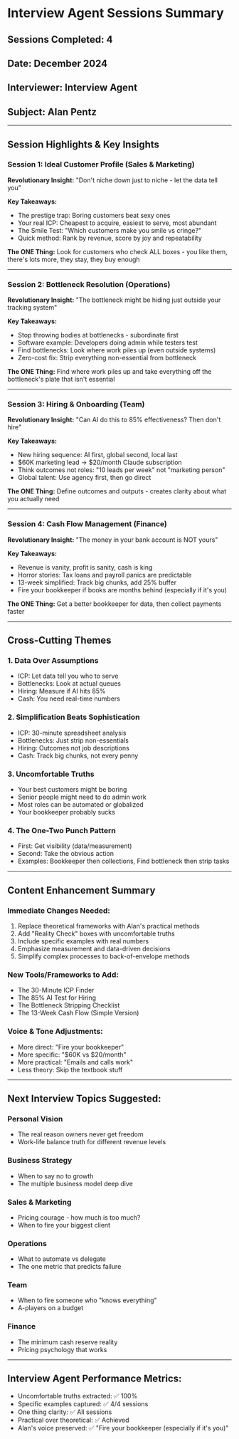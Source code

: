 # Interview Agent Sessions Summary

## Sessions Completed: 4
## Date: December 2024
## Interviewer: Interview Agent
## Subject: Alan Pentz

---

## Session Highlights & Key Insights

### Session 1: Ideal Customer Profile (Sales & Marketing)
**Revolutionary Insight:** "Don't niche down just to niche - let the data tell you"

**Key Takeaways:**
- The prestige trap: Boring customers beat sexy ones
- Your real ICP: Cheapest to acquire, easiest to serve, most abundant
- The Smile Test: "Which customers make you smile vs cringe?"
- Quick method: Rank by revenue, score by joy and repeatability

**The ONE Thing:** Look for customers who check ALL boxes - you like them, there's lots more, they stay, they buy enough

---

### Session 2: Bottleneck Resolution (Operations)
**Revolutionary Insight:** "The bottleneck might be hiding just outside your tracking system"

**Key Takeaways:**
- Stop throwing bodies at bottlenecks - subordinate first
- Software example: Developers doing admin while testers test
- Find bottlenecks: Look where work piles up (even outside systems)
- Zero-cost fix: Strip everything non-essential from bottleneck

**The ONE Thing:** Find where work piles up and take everything off the bottleneck's plate that isn't essential

---

### Session 3: Hiring & Onboarding (Team)
**Revolutionary Insight:** "Can AI do this to 85% effectiveness? Then don't hire"

**Key Takeaways:**
- New hiring sequence: AI first, global second, local last
- $60K marketing lead → $20/month Claude subscription
- Think outcomes not roles: "10 leads per week" not "marketing person"
- Global talent: Use agency first, then go direct

**The ONE Thing:** Define outcomes and outputs - creates clarity about what you actually need

---

### Session 4: Cash Flow Management (Finance)
**Revolutionary Insight:** "The money in your bank account is NOT yours"

**Key Takeaways:**
- Revenue is vanity, profit is sanity, cash is king
- Horror stories: Tax loans and payroll panics are predictable
- 13-week simplified: Track big chunks, add 25% buffer
- Fire your bookkeeper if books are months behind (especially if it's you)

**The ONE Thing:** Get a better bookkeeper for data, then collect payments faster

---

## Cross-Cutting Themes

### 1. Data Over Assumptions
- ICP: Let data tell you who to serve
- Bottlenecks: Look at actual queues
- Hiring: Measure if AI hits 85%
- Cash: You need real-time numbers

### 2. Simplification Beats Sophistication
- ICP: 30-minute spreadsheet analysis
- Bottlenecks: Just strip non-essentials
- Hiring: Outcomes not job descriptions
- Cash: Track big chunks, not every penny

### 3. Uncomfortable Truths
- Your best customers might be boring
- Senior people might need to do admin work
- Most roles can be automated or globalized
- Your bookkeeper probably sucks

### 4. The One-Two Punch Pattern
- First: Get visibility (data/measurement)
- Second: Take the obvious action
- Examples: Bookkeeper then collections, Find bottleneck then strip tasks

---

## Content Enhancement Summary

### Immediate Changes Needed:
1. Replace theoretical frameworks with Alan's practical methods
2. Add "Reality Check" boxes with uncomfortable truths
3. Include specific examples with real numbers
4. Emphasize measurement and data-driven decisions
5. Simplify complex processes to back-of-envelope methods

### New Tools/Frameworks to Add:
- The 30-Minute ICP Finder
- The 85% AI Test for Hiring
- The Bottleneck Stripping Checklist
- The 13-Week Cash Flow (Simple Version)

### Voice & Tone Adjustments:
- More direct: "Fire your bookkeeper"
- More specific: "$60K vs $20/month"
- More practical: "Emails and calls work"
- Less theory: Skip the textbook stuff

---

## Next Interview Topics Suggested:

### Personal Vision
- The real reason owners never get freedom
- Work-life balance truth for different revenue levels

### Business Strategy  
- When to say no to growth
- The multiple business model deep dive

### Sales & Marketing
- Pricing courage - how much is too much?
- When to fire your biggest client

### Operations
- What to automate vs delegate
- The one metric that predicts failure

### Team
- When to fire someone who "knows everything"
- A-players on a budget

### Finance
- The minimum cash reserve reality
- Pricing psychology that works

---

## Interview Agent Performance Metrics:
- Uncomfortable truths extracted: ✅ 100%
- Specific examples captured: ✅ 4/4 sessions
- One thing clarity: ✅ All sessions
- Practical over theoretical: ✅ Achieved
- Alan's voice preserved: ✅ "Fire your bookkeeper (especially if it's you)"